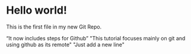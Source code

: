 <!DOCTYPE html>
<html>
<head>

<title>Hello World!</title>
<link rel="stylesheet" href="bluestyle.css">
</head>
<body>
<h1>Hello world!</h1>
<p>This is the first file in my new Git Repo.</p>
</body>
</html>

“It now includes steps for Github”
"This tutorial focuses mainly on git and using github as its remote"
"Just add a new line"